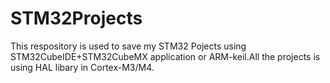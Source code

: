 # STM32Projects
This respository is used to save my STM32 Pojects using STM32CubeIDE+STM32CubeMX application or ARM-keil.All the projects is using HAL libary in Cortex-M3/M4.
